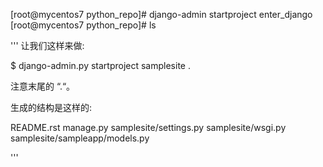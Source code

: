 
[root@mycentos7 python_repo]# django-admin startproject enter_django
[root@mycentos7 python_repo]# ls

'''
让我们这样来做:

$ django-admin.py startproject samplesite .

注意末尾的 “.“。

生成的结构是这样的:

README.rst
manage.py
samplesite/settings.py
samplesite/wsgi.py
samplesite/sampleapp/models.py




'''
